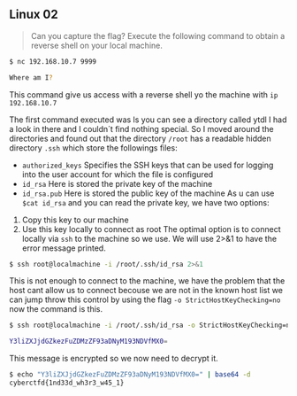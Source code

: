 ## Linux 02

> Can you capture the flag? Execute the following command to obtain a reverse shell on your local machine.

```bash
$ nc 192.168.10.7 9999

Where am I?
```
This command give us access with a reverse shell yo the machine with `ip 192.168.10.7`

The first command executed was ls you can see a directory called ytdl I had a look in there and I couldn´t find nothing special.
So I moved around the directories and found out that the directory `/root` has a readable hidden directory `.ssh` which store the followings files:
* `authorized_keys` Specifies the SSH keys that can be used for logging into the user account for which the file is configured
* `id_rsa` Here is stored the private key of the machine
* `id_rsa.pub` Here is stored the public key of the machine
As u can use ``` $cat id_rsa ``` and you can read the private key, we have two options:
1. Copy this key to our machine
2. Use this key locally to connect as root
The optimal option is to connect locally via `ssh` to the machine so we use. We will use 2>&1 to have the error message printed.
```bash 
$ ssh root@localmachine -i /root/.ssh/id_rsa 2>&1
```
This is not enough to connect to the machine, we have the problem that the host cant allow us to connect becouse we are not in the known host list
we can jump throw this control by using the flag `-o StrictHostKeyChecking=no` now the command is this.

```bash 
$ ssh root@localmachine -i /root/.ssh/id_rsa -o StrictHostKeyChecking=no

Y3liZXJjdGZkezFuZDMzZF93aDNyM193NDVfMX0=

```
This message is encrypted so we now need to decrypt it.

```bash 
$ echo "Y3liZXJjdGZkezFuZDMzZF93aDNyM193NDVfMX0=" | base64 -d
cyberctfd{1nd33d_wh3r3_w45_1}
```
